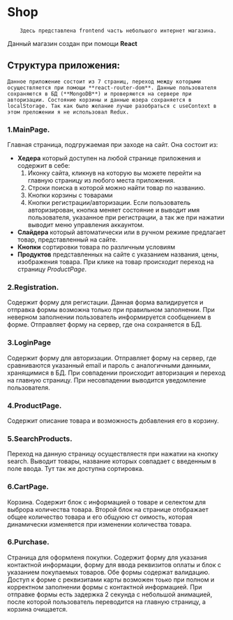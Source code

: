 # Shop

        Здесь представлена frontend часть небольшого интернет магазина.

Данный магазин создан при помощи **React**

## Структура приложения:

    Данное приложение состоит из 7 страниц, переход между которыми осуществляется при помощи **react-router-dom**. Данные пользователя сохраняются в БД (**MongoDB**) и проверяются на сервере при авторизации. Состояние корзины и данные юзера сохраняется в localStorage. Так как было желание лучше разобраться с useContext в этом преложении я не использовал Redux.

### 1.MainPage.

Главная страница, подгружаемая при заходе на сайт. Она состоит из:

- **Хедера**
  который доступен на любой странице приложения и содержит в себе:
  1. Иконку сайта, кликнув на которую вы можете перейти на главную страницу из любого места приложения.
  2. Строки поиска в которой можно найти товар по названию.
  3. Кнопки корзины с товарами
  4. Кнопки регистрации/авторизации. Если пользователь авторизирован, кнопка меняет состояние и выводит имя пользователя, указанное при регистрации, а так же при нажатии выводит меню управления аккаунтом.
- **Слайдера** который автоматически или в ручном режиме предлагает товар, представленный на сайте.
- **Кнопки** сортировки товара по различным условиям
- **Продуктов** представленных на сайте с указанием названия, цены, изображения товара. При клике на товар происходит переход на страницу _ProductPage_.

### 2.Registration.

Содержит форму для регистации. Данная форма валидируется и отправка формы возможна только при правильном заполнении. При неверном заполнении пользователь информируется сообщением в форме. Отправляет форму на сервер, где она сохраняется в БД.

### 3.LoginPage

Содержит форму для авторизации. Отправляет форму на сервер, где сравниваются указанный email и пароль с аналогичными данными, хранящимися в БД. При совпадении происходит авторизация и переход на главную страницу. При несовпадении выводится уведомление пользователя.

### 4.ProductPage.

Содержит описание товара и возможность добавления его в корзину.

### 5.SearchProducts.

Переход на данную страницу осуществляестя при нажатии на кнопку search. Выводит товары, название которых совпадает с введенным в поле ввода. Тут так же доступна сортировка.

### 6.CartPage.

Корзина. Содержит блок с информацией о товаре и селектом для выброра количества товара. Второй блок на странице отображает общее количество товара и его общуюю ст
оимость, которая динамически изменяется при изменении количества товара.

### 6.Purchase.

Страница для оформленя покупки. Содержит форму для указания контактной информации, форму для ввода реквизитов оплаты и блок с указанием покупаемых товаров. Обе формы содержат валидацию. Доступ к форме с реквизитами карты возможен тоько при полном и корректном заполнении формы с контактной информацией. При отправке формы есть задержка 2 секунда с небольшой анимацией, после которой пользователь переводится на главную страницу, а корзина очищается.
